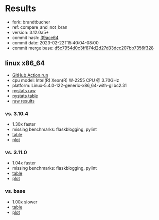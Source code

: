 # Results

- fork: brandtbucher
- ref: compare_and_not_bran
- version: 3.12.0a5+
- commit hash: [39ace64](https://github.com/brandtbucher/cpython/commit/39ace64)
- commit date: 2023-02-22T15:40:04-08:00
- commit merge base: [d5c7954d0c3ff874d2d27d33dcc207bb7356f328](https://github.com/brandtbucher/cpython/commit/d5c7954d0c3ff874d2d27d33dcc207bb7356f328)

## linux x86_64

- [GitHub Action run](https://github.com/faster-cpython/benchmarking/actions/runs/4265726395)
- cpu model: Intel(R) Xeon(R) W-2255 CPU @ 3.70GHz
- platform: Linux-5.4.0-122-generic-x86_64-with-glibc2.31
- [pystats raw](bm-20230222-linux-x86_64-brandtbucher-compare_and_not_bran-3.12.0a5%2B-39ace64-pystats.json)
- [pystats table](bm-20230222-linux-x86_64-brandtbucher-compare_and_not_bran-3.12.0a5%2B-39ace64-pystats.md)
- [raw results](bm-20230222-linux-x86_64-brandtbucher-compare_and_not_bran-3.12.0a5%2B-39ace64.json)

### vs. 3.10.4

- 1.30x faster
- missing benchmarks: flaskblogging, pylint
- [table](bm-20230222-linux-x86_64-brandtbucher-compare_and_not_bran-3.12.0a5%2B-39ace64-vs-3.10.4.md)
- [plot](bm-20230222-linux-x86_64-brandtbucher-compare_and_not_bran-3.12.0a5%2B-39ace64-vs-3.10.4.png)

### vs. 3.11.0

- 1.04x faster
- missing benchmarks: flaskblogging, pylint
- [table](bm-20230222-linux-x86_64-brandtbucher-compare_and_not_bran-3.12.0a5%2B-39ace64-vs-3.11.0.md)
- [plot](bm-20230222-linux-x86_64-brandtbucher-compare_and_not_bran-3.12.0a5%2B-39ace64-vs-3.11.0.png)

### vs. base

- 1.00x slower
- [table](bm-20230222-linux-x86_64-brandtbucher-compare_and_not_bran-3.12.0a5%2B-39ace64-vs-base.md)
- [plot](bm-20230222-linux-x86_64-brandtbucher-compare_and_not_bran-3.12.0a5%2B-39ace64-vs-base.png)

